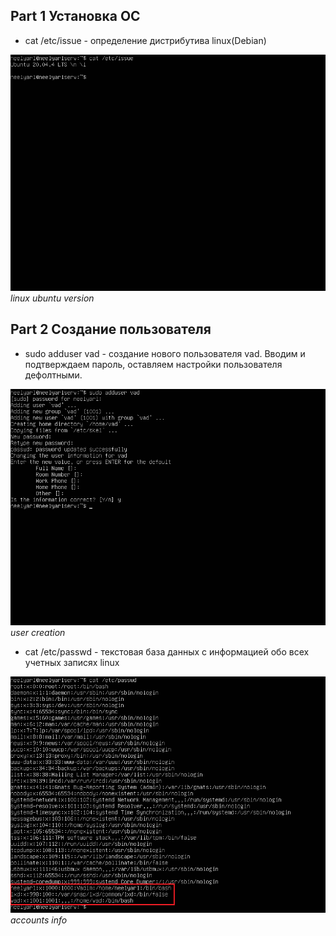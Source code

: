 ## Part 1 Установка ОС ##

* cat /etc/issue - определение дистрибутива linux(Debian)

![linux ubuntu version](/Screenshots/part_1.jpg)
*linux ubuntu version*
            
## Part 2 Создание пользователя ##

* sudo adduser vad - создание нового пользователя vad. Вводим и подтверждаем пароль, оставляем настройки пользователя дефолтными.

![user creation](/Screenshots/part_2.1.jpg)
*user creation*  

* cat /etc/passwd - текстовая база данных с информацией обо всех учетных записях linux

![accounts info](/Screenshots/part_2.2.jpg)
*accounts info*  

